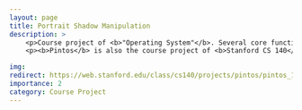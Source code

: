 ```yaml
---
layout: page
title: Portrait Shadow Manipulation
description: >
	<p>Course project of <b>"Operating System"</b>. Several core functions of a simple operating system framework, called <b>"Pintos"</b>, were strengthened, including kernel threads, loading and running user programs, and a file system. </p>
	<p><b>Pintos</b> is also the course project of <b>Stanford CS 140</b>. For more detail of what <b>Pintos</b> is, click the card and you will be redirected to Pintos Introduction. </p>

img: 
redirect: https://web.stanford.edu/class/cs140/projects/pintos/pintos_1.html
importance: 2
category: Course Project
---
```

